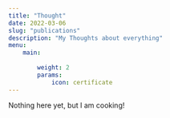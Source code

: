 ```yaml
---
title: "Thought"
date: 2022-03-06
slug: "publications"
description: "My Thoughts about everything"
menu:
    main:
    
        weight: 2
        params: 
            icon: certificate
---
```


Nothing here yet, but I am cooking!